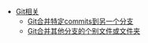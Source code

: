 * [Git相关](README.md)
  * [Git合并特定commits到另一个分支](some_of_the_branches_are_commit.md)
  * [Git合并其他分支的个别文件或文件夹](merge_files_or_folders_from_other_branches.md)
